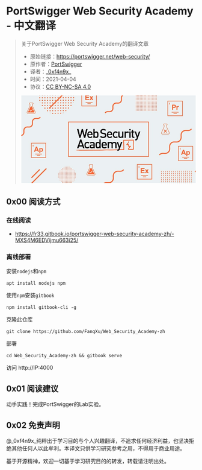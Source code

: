 # PortSwigger Web Security Academy - 中文翻译

> 关于PortSwigger Web Security Academy的翻译文章
> - 原始链接：https://portswigger.net/web-security/
> - 原作者：[PortSwigger](https://portswigger.net/)
> - 译者：[\_0xf4n9x\_](https://twitter.com/_0xf4n9x_)
> - 时间：2021-04-04
> - 协议：[CC BY-NC-SA 4.0](https://creativecommons.org/licenses/by-nc-sa/4.0/)
> 
> ![Cover](.gitbook/assets/cover.jpg)





## 0x00 阅读方式

### 在线阅读
- https://fr33.gitbook.io/portswigger-web-security-academy-zh/-MXS4M6EDVijmu663i25/

### 离线部署

安装`nodejs`和`npm`

```shell
apt install nodejs npm
```

使用`npm`安装`gitbook`

```shell
npm install gitbook-cli -g
```

克隆此仓库

```shell
git clone https://github.com/FanqXu/Web_Security_Academy-zh
```

部署

```shell
cd Web_Security_Academy-zh && gitbook serve
```

访问 http://IP:4000



## 0x01 阅读建议

动手实践！完成PortSwigger的Lab实验。


## 0x02 免责声明

@\_0xf4n9x\_纯粹出于学习目的与个人兴趣翻译，不追求任何经济利益，也坚决拒绝其他任何人以此牟利。本译文只供学习研究参考之用，不得用于商业用途。

基于开源精神，欢迎一切基于学习研究目的的转发，转载请注明出处。







